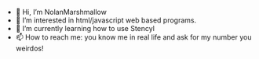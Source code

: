 - 👋 Hi, I’m NolanMarshmallow
- 👀 I’m interested in html/javascript web based programs.
- 🌱 I’m currently learning how to use Stencyl
- 📫 How to reach me: you know me in real life and ask for my number you weirdos!

<!---
NolanMarshmallow/NolanMarshmallow is a ✨ special ✨ repository because its `README.md` (this file) appears on your GitHub profile.
You can click the Preview link to take a look at your changes.
--->
